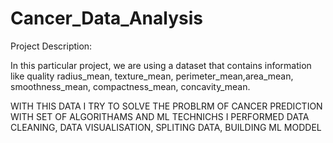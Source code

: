 # Cancer_Data_Analysis

Project Description:

In this particular project, we are using a dataset that contains information like quality radius_mean, texture_mean, perimeter_mean,area_mean,
smoothness_mean, compactness_mean, concavity_mean.

WITH THIS DATA I TRY TO SOLVE THE PROBLRM OF CANCER PREDICTION WITH SET OF ALGORITHAMS AND ML TECHNICHS
I PERFORMED DATA CLEANING, DATA VISUALISATION, SPLITING DATA, BUILDING ML MODDEL 
